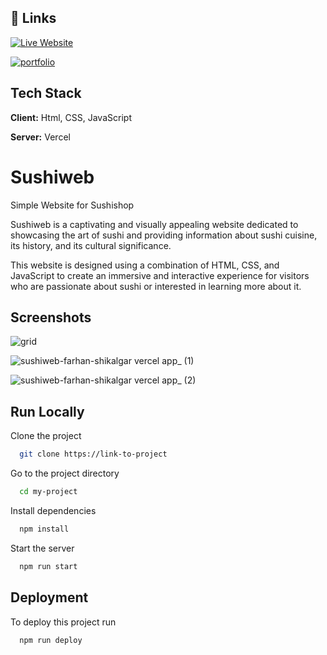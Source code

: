 
## 🔗 Links
[![Live Website](https://img.shields.io/badge/Live_Website_Sushiweb-%238DD6F9.svg?style=for-the-badge&logo=webpack&logoColor=black)](https://sushiweb.vercel.app/)


[![portfolio](https://img.shields.io/badge/my_portfolio-000?style=for-the-badge&logo=ko-fi&logoColor=white)](https://farhan-shikalgar.vercel.app/)


## Tech Stack

**Client:** Html, CSS, JavaScript

**Server:** Vercel



# Sushiweb

Simple Website for Sushishop

Sushiweb is a captivating and visually appealing website dedicated to showcasing the art of sushi and providing information about sushi cuisine, its history, and its cultural significance.

This website is designed using a combination of HTML, CSS, and JavaScript to create an immersive and interactive experience for visitors who are passionate about sushi or interested in learning more about it.

## Screenshots

![grid](https://github.com/farhan-shikalgar/sushiweb/assets/66059271/bdd5dfa1-fdc1-4165-8f4d-92888ea20ff3)

![sushiweb-farhan-shikalgar vercel app_ (1)](https://github.com/farhan-shikalgar/sushiweb/assets/66059271/5b1112d2-06be-42a6-9fb3-2b4b636fdc31)

![sushiweb-farhan-shikalgar vercel app_ (2)](https://github.com/farhan-shikalgar/sushiweb/assets/66059271/7ac1c7e0-6ba8-4db2-bddc-5b018cd6a7cc)

## Run Locally

Clone the project

```bash
  git clone https://link-to-project
```

Go to the project directory

```bash
  cd my-project
```

Install dependencies

```bash
  npm install
```

Start the server

```bash
  npm run start
```


## Deployment

To deploy this project run

```bash
  npm run deploy
```

